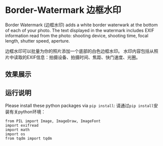 # Border-Watermark 边框水印

Border Watermark (边框水印) adds a white border waterwark at the bottom of each of your photo.
The text displayed in the watermark includes EXIF information read from the photo: shooting device, shooting time, focal length, shutter speed, aperture.

边框水印可以批量为你的照片添加一个底部的白色边框水印。
水印内容包括从照片中读取的EXIF信息：拍摄设备、拍摄时间、焦距、快门速度、光圈。


## 效果展示

## 运行说明
Please install these python packages via `pip install`:
请通过`pip install`安装有关python环境：
```
from PIL import Image, ImageDraw, ImageFont
import exifread
import math
import os
from tqdm import tqdm
```
